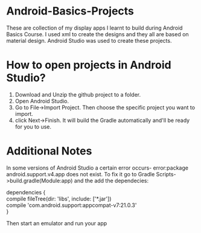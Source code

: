 # Android-Basics-Projects
These are collection of my display apps I learnt to build during Android Basics Course. I used xml to create the designs and they all are based on material design. Android Studio was used to create these projects.
# How to open projects in Android Studio?
1. Download and Unzip the github project to a folder.
2. Open Android Studio.
3. Go to File->Import Project. Then choose the specific project you want to import.
4. click Next->Finish. It will build the Gradle automatically and'll be ready for you to use.
# Additional Notes
 In some versions of Android Studio a certain error occurs- error:package android.support.v4.app does not exist. To fix it go to Gradle Scripts->build.gradle(Module:app) and the add the dependecies:

dependencies {      
  compile fileTree(dir: 'libs', include: ['*.jar'])  
  compile 'com.android.support:appcompat-v7:21.0.3'  
}

Then start an emulator and run your app
